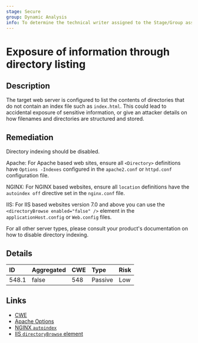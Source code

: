 ```yaml
---
stage: Secure
group: Dynamic Analysis
info: To determine the technical writer assigned to the Stage/Group associated with this page, see https://about.gitlab.com/handbook/product/ux/technical-writing/#assignments
---
```


# Exposure of information through directory listing

## Description

The target web server is configured to list the contents of directories that do not contain an index file
such as `index.html`. This could lead to accidental exposure of sensitive information, or give an attacker
details on how filenames and directories are structured and stored.

## Remediation

Directory indexing should be disabled.

Apache:
For Apache based web sites, ensure all `<Directory>` definitions have `Options -Indexes` configured in the
`apache2.conf` or `httpd.conf` configuration file.

NGINX:
For NGINX based websites, ensure all `location` definitions have the `autoindex off` directive set in the
`nginx.conf` file.

IIS:
For IIS based websites version 7.0 and above you can use the `<directoryBrowse enabled="false" />` element
in the `applicationHost.config` or `Web.config` files.

For all other server types, please consult your product's documentation on how to disable directory
indexing.

## Details

| ID | Aggregated | CWE | Type | Risk |
|:---|:--------|:--------|:--------|:--------|
| 548.1 | false | 548 | Passive | Low |

## Links

- [CWE](https://cwe.mitre.org/data/definitions/548.html)
- [Apache Options](https://httpd.apache.org/docs/2.4/mod/core.html#options)
- [NGINX `autoindex`](https://nginx.org/en/docs/http/ngx_http_autoindex_module.html)
- [IIS `directoryBrowse` element](https://learn.microsoft.com/en-us/iis/configuration/system.webserver/directorybrowse)
